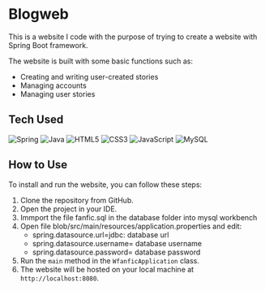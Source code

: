 # Blogweb

This is a website I code with the purpose of trying to create a website with Spring Boot framework.

The website is built with some basic functions such as:

* Creating and writing user-created stories
* Managing accounts
* Managing user stories

## Tech Used
![Spring](https://img.shields.io/badge/spring-%236DB33F.svg?style=for-the-badge&logo=spring&logoColor=white) ![Java](https://img.shields.io/badge/java-%23ED8B00.svg?style=for-the-badge&logo=java&logoColor=white) ![HTML5](https://img.shields.io/badge/html5-%23E34F26.svg?style=for-the-badge&logo=html5&logoColor=white) ![CSS3](https://img.shields.io/badge/css3-%231572B6.svg?style=for-the-badge&logo=css3&logoColor=white) ![JavaScript](https://img.shields.io/badge/javascript-%23323330.svg?style=for-the-badge&logo=javascript&logoColor=%23F7DF1E) ![MySQL](https://img.shields.io/badge/mysql-%2300f.svg?style=for-the-badge&logo=mysql&logoColor=white) 

## How to Use

To install and run the website, you can follow these steps:

1. Clone the repository from GitHub.
2. Open the project in your IDE.
3. Immport the file fanfic.sql in the database folder into mysql workbench
4. Open file blob/src/main/resources/application.properties and edit:
   * spring.datasource.url=jdbc: database url
   * spring.datasource.username= database username
   * spring.datasource.password= database password
5. Run the `main` method in the `WfanficApplication` class.
6. The website will be hosted on your local machine at `http://localhost:8080`.
